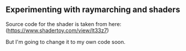 ## Experimenting with raymarching and shaders

Source code for the shader is taken from here: (https://www.shadertoy.com/view/lt33z7)

But I'm going to change it to my own code soon.

